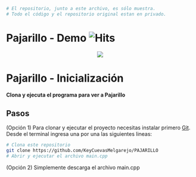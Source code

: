 ```bash
# El repositorio, junto a este archivo, es sólo muestra. 
# Todo el código y el repositorio original estan en privado.
```
# Pajarillo - Demo ![Hits](https://hitcounter.pythonanywhere.com/count/tag.svg?url=https%3A%2F%2Fgithub.com%2FKeyCuevasMelgarejo%2FPAJARILLO___PREVIEW)

<p align="center"> 
    <img src="https://github.com/KeyCuevasMelgarejo/PAJARILLO___PREVIEW/blob/master/Demo.png"/>
</p>

# Pajarillo - Inicialización

**Clona y ejecuta el programa para ver a Pajarillo**

## Pasos

(Opción 1) Para clonar y ejecutar el proyecto necesitas instalar primero [Git](https://git-scm.com). Desde el terminal ingresa una por una las siguientes lineas:

```bash
# Clona este repositorio
git clone https://github.com/KeyCuevasMelgarejo/PAJARILLO
# Abrir y ejecutar el archivo main.cpp
```
(Opción 2) Simplemente descarga el archivo main.cpp
